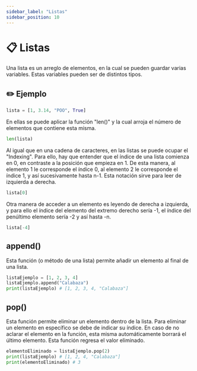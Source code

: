 ```yaml
---
sidebar_label: "Listas"
sidebar_position: 10
---
```


# 📋 Listas

Una lista es un arreglo de elementos, en la cual se pueden guardar varias variables. Estas variables pueden ser de distintos tipos.

## ✏️ Ejemplo

```python title="Ejemplo de una lista"
lista = [1, 3.14, "POO", True]
```

En ellas se puede aplicar la función "len()" y la cual arroja el número de elementos que contiene esta misma.

```python title="Ejemplo de len()"
len(lista)
```

Al igual que en una cadena de caracteres, en las listas se puede ocupar el "Indexing". Para ello, hay que entender que el índice de una lista comienza en 0, en contraste a la posición que empieza en 1. De esta manera, al elemento 1 le corresponde el índice 0, al elemento 2 le corresponde el índice 1, y así sucesivamente hasta n-1. Esta notación sirve para leer de izquierda a derecha.

```python title="Ejemplo de indexing"
lista[0]
```

Otra manera de acceder a un elemento es leyendo de derecha a izquierda, y para ello el índice del elemento del extremo derecho sería -1, el índice del penúltimo elemento sería -2 y así hasta -n.

```python title="Otro ejemplo de indexing"
lista[-4]
```

## append()

Esta función (o método de una lista) permite añadir un elemento al final de una lista.

```python title="Ejemplo de append()"
listaEjemplo = [1, 2, 3, 4]
listaEjemplo.append("Calabaza")
print(listaEjemplo) # [1, 2, 3, 4, "Calabaza"]
```

## pop()

Esta función permite eliminar un elemento dentro de la lista. Para eliminar un elemento en específico se debe de indicar su índice. En caso de no aclarar el elemento en la función, esta misma automáticamente borrará el último elemento. Esta función regresa el valor eliminado.

```python title="Ejemplo de pop()"
elementoEliminado = listaEjemplo.pop(2)
print(listaEjemplo) # [1, 2, 4, "Calabaza"]
print(elementoEliminado) # 3
```
